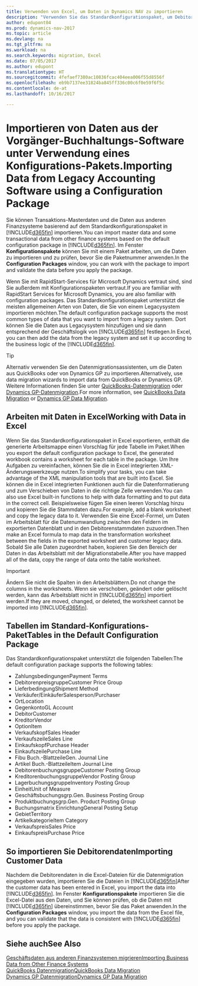 ```yaml
---
title: Verwenden von Excel, um Daten in Dynamics NAV zu importieren
description: "Verwenden Sie das Standardkonfigurationspaket, um Debitorendaten in Excel hinzuzufügen und Daten nach Dynamics NAV zu importieren."
author: edupont04
ms.prod: dynamics-nav-2017
ms.topic: article
ms.devlang: na
ms.tgt_pltfrm: na
ms.workload: na
ms.search.keywords: migration, Excel
ms.date: 07/05/2017
ms.author: edupont
ms.translationtype: HT
ms.sourcegitcommit: 4fefaef7380ac10836fcac404eea006f55d8556f
ms.openlocfilehash: eb9b7137ee31824ba845ff336c00c6f0e59f6f5c
ms.contentlocale: de-at
ms.lasthandoff: 10/16/2017

---
```

# <a name="importing-data-from-legacy-accounting-software-using-a-configuration-package"></a><span data-ttu-id="ed5a2-103">Importieren von Daten aus der Vorgänger-Buchhaltungs-Software unter Verwendung eines Konfigurations-Pakets.</span><span class="sxs-lookup"><span data-stu-id="ed5a2-103">Importing Data from Legacy Accounting Software using a Configuration Package</span></span>
<span data-ttu-id="ed5a2-104">Sie können Transaktions-Masterdaten und die Daten aus anderen Finanzsysteme basierend auf dem Standardkonfigurationspaket in [!INCLUDE[d365fin](includes/d365fin_md.md)] importieren.</span><span class="sxs-lookup"><span data-stu-id="ed5a2-104">You can import master data and some transactional data from other finance systems based on the default configuration package in [!INCLUDE[d365fin](includes/d365fin_md.md)].</span></span> <span data-ttu-id="ed5a2-105">Im Fenster **Konfigurationspakete** können Sie mit einem Paket arbeiten, um die Daten zu importieren und zu prüfen, bevor Sie die Paketnummer anwenden.</span><span class="sxs-lookup"><span data-stu-id="ed5a2-105">In the **Configuration Packages** window, you can work with the package to import and validate the data before you apply the package.</span></span>  

<span data-ttu-id="ed5a2-106">Wenn Sie mit RapidStart-Services für Microsoft Dynamics vertraut sind, sind Sie außerdem mit Konfigurationspaketen vertraut.</span><span class="sxs-lookup"><span data-stu-id="ed5a2-106">If you are familiar with RapidStart Services for Microsoft Dynamics, you are also familiar with configuration packages.</span></span> <span data-ttu-id="ed5a2-107">Das Standardkonfigurationspaket unterstützt die meisten allgemeinen Arten von Daten, die Sie von einem Legacysystem importieren möchten.</span><span class="sxs-lookup"><span data-stu-id="ed5a2-107">The default configuration package supports the most common types of data that you want to import from a legacy system.</span></span> <span data-ttu-id="ed5a2-108">Dort können Sie die Daten aus Legacysystem hinzufügen und sie dann entsprechend der Geschäftslogik von [!INCLUDE[d365fin](includes/d365fin_md.md)] festlegen.</span><span class="sxs-lookup"><span data-stu-id="ed5a2-108">In Excel, you can then add the data from the legacy system and set it up according to the business logic of the [!INCLUDE[d365fin](includes/d365fin_md.md)].</span></span>  

> [!TIP]  
>   <span data-ttu-id="ed5a2-109">Alternativ verwenden Sie den Datenmigrationsassistenten, um die Daten aus QuickBooks oder von Dynamics GP zu importieren.</span><span class="sxs-lookup"><span data-stu-id="ed5a2-109">Alternatively, use data migration wizards to import data from QuickBooks or Dynamics GP.</span></span> <span data-ttu-id="ed5a2-110">Weitere Informationen finden Sie unter [QuickBooks-Datenmigration](ui-extensions-quickbooks-data-migration.md) oder [Dynamics GP-Datenmigration](ui-extensions-dynamicsgp-data-migration.md).</span><span class="sxs-lookup"><span data-stu-id="ed5a2-110">For more information, see [QuickBooks Data Migration](ui-extensions-quickbooks-data-migration.md) or [Dynamics GP Data Migration](ui-extensions-dynamicsgp-data-migration.md).</span></span>  

## <a name="working-with-data-in-excel"></a><span data-ttu-id="ed5a2-111">Arbeiten mit Daten in Excel</span><span class="sxs-lookup"><span data-stu-id="ed5a2-111">Working with Data in Excel</span></span>
<span data-ttu-id="ed5a2-112">Wenn Sie das Standardkonfigurationspaket in Excel exportieren, enthält die generierte Arbeitsmappe einen Vorschlag für jede Tabelle im Paket.</span><span class="sxs-lookup"><span data-stu-id="ed5a2-112">When you export the default configuration package to Excel, the generated workbook contains a worksheet for each table in the package.</span></span> <span data-ttu-id="ed5a2-113">Um Ihre Aufgaben zu vereinfachen, können Sie die in Excel integrierten XML-Änderungswerkzeuge nutzen.</span><span class="sxs-lookup"><span data-stu-id="ed5a2-113">To simplify your tasks, you can take advantage of the XML manipulation tools that are built into Excel.</span></span> <span data-ttu-id="ed5a2-114">Sie können die in Excel integrierten Funktionen auch für die Datenformatierung und zum Verschieben von Daten in die richtige Zelle verwenden.</span><span class="sxs-lookup"><span data-stu-id="ed5a2-114">You can also use Excel built-in functions to help with data formatting and to put data in the correct cell.</span></span> <span data-ttu-id="ed5a2-115">Beispielsweise fügen Sie einen leeren Vorschlag hinzu und kopieren Sie die Stammdaten dazu.</span><span class="sxs-lookup"><span data-stu-id="ed5a2-115">For example, add a blank worksheet and copy the legacy data to it.</span></span> <span data-ttu-id="ed5a2-116">Verwenden Sie eine Excel-Formel, um Daten im Arbeitsblatt für die Datenumwandlung zwischen den Feldern im exportierten Datenblatt und in den Debitorenstammdaten zuzuordnen.</span><span class="sxs-lookup"><span data-stu-id="ed5a2-116">Then make an Excel formula to map data in the transformation worksheet between the fields in the exported worksheet and customer legacy data.</span></span> <span data-ttu-id="ed5a2-117">Sobald Sie alle Daten zugeordnet haben, kopieren Sie den Bereich der Daten in das Arbeitsblatt mit der Migrationstabelle.</span><span class="sxs-lookup"><span data-stu-id="ed5a2-117">After you have mapped all of the data, copy the range of data onto the table worksheet.</span></span>  

> [!IMPORTANT]  
>  <span data-ttu-id="ed5a2-118">Ändern Sie nicht die Spalten in den Arbeitsblättern.</span><span class="sxs-lookup"><span data-stu-id="ed5a2-118">Do not change the columns in the worksheets.</span></span> <span data-ttu-id="ed5a2-119">Wenn sie verschoben, geändert oder gelöscht werden, kann das Arbeitsblatt nicht in [!INCLUDE[d365fin](includes/d365fin_md.md)] importiert werden.</span><span class="sxs-lookup"><span data-stu-id="ed5a2-119">If they are moved, changed, or deleted, the worksheet cannot be imported into [!INCLUDE[d365fin](includes/d365fin_md.md)].</span></span>

## <a name="tables-in-the-default-configuration-package"></a><span data-ttu-id="ed5a2-120">Tabellen im Standard-Konfigurations-Paket</span><span class="sxs-lookup"><span data-stu-id="ed5a2-120">Tables in the Default Configuration Package</span></span>
<span data-ttu-id="ed5a2-121">Das Standardkonfigurationspaket unterstützt die folgenden Tabellen:</span><span class="sxs-lookup"><span data-stu-id="ed5a2-121">The default configuration package supports the following tables:</span></span>

-   <span data-ttu-id="ed5a2-122">Zahlungsbedingungen</span><span class="sxs-lookup"><span data-stu-id="ed5a2-122">Payment Terms</span></span>
-   <span data-ttu-id="ed5a2-123">Debitorenpreisgruppe</span><span class="sxs-lookup"><span data-stu-id="ed5a2-123">Customer Price Group</span></span>
-   <span data-ttu-id="ed5a2-124">Lieferbedingung</span><span class="sxs-lookup"><span data-stu-id="ed5a2-124">Shipment Method</span></span>
-   <span data-ttu-id="ed5a2-125">Verkäufer/Einkäufer</span><span class="sxs-lookup"><span data-stu-id="ed5a2-125">Salesperson/Purchaser</span></span>
-   <span data-ttu-id="ed5a2-126">Ort</span><span class="sxs-lookup"><span data-stu-id="ed5a2-126">Location</span></span>
-   <span data-ttu-id="ed5a2-127">Gegenkonto</span><span class="sxs-lookup"><span data-stu-id="ed5a2-127">GL Account</span></span>
-   <span data-ttu-id="ed5a2-128">Debitor</span><span class="sxs-lookup"><span data-stu-id="ed5a2-128">Customer</span></span>
-   <span data-ttu-id="ed5a2-129">Kreditor</span><span class="sxs-lookup"><span data-stu-id="ed5a2-129">Vendor</span></span>
-   <span data-ttu-id="ed5a2-130">Option</span><span class="sxs-lookup"><span data-stu-id="ed5a2-130">Item</span></span>
-   <span data-ttu-id="ed5a2-131">Verkaufskopf</span><span class="sxs-lookup"><span data-stu-id="ed5a2-131">Sales Header</span></span>
-   <span data-ttu-id="ed5a2-132">Verkaufszeile</span><span class="sxs-lookup"><span data-stu-id="ed5a2-132">Sales Line</span></span>
-   <span data-ttu-id="ed5a2-133">Einkaufskopf</span><span class="sxs-lookup"><span data-stu-id="ed5a2-133">Purchase Header</span></span>
-   <span data-ttu-id="ed5a2-134">Einkaufszeile</span><span class="sxs-lookup"><span data-stu-id="ed5a2-134">Purchase Line</span></span>
-   <span data-ttu-id="ed5a2-135">Fibu Buch.-Blattzeile</span><span class="sxs-lookup"><span data-stu-id="ed5a2-135">Gen. Journal Line</span></span>
-   <span data-ttu-id="ed5a2-136">Artikel Buch.-Blattzeile</span><span class="sxs-lookup"><span data-stu-id="ed5a2-136">Item Journal Line</span></span>
-   <span data-ttu-id="ed5a2-137">Debitorenbuchungsgruppe</span><span class="sxs-lookup"><span data-stu-id="ed5a2-137">Customer Posting Group</span></span>
-   <span data-ttu-id="ed5a2-138">Kreditorenbuchungsgruppe</span><span class="sxs-lookup"><span data-stu-id="ed5a2-138">Vendor Posting Group</span></span>
-   <span data-ttu-id="ed5a2-139">Lagerbuchungsgruppe</span><span class="sxs-lookup"><span data-stu-id="ed5a2-139">Inventory Posting Group</span></span>
-   <span data-ttu-id="ed5a2-140">Einheit</span><span class="sxs-lookup"><span data-stu-id="ed5a2-140">Unit of Measure</span></span>
-   <span data-ttu-id="ed5a2-141">Geschäftsbuchungsgrp.</span><span class="sxs-lookup"><span data-stu-id="ed5a2-141">Gen. Business Posting Group</span></span>
-   <span data-ttu-id="ed5a2-142">Produktbuchungsgrp.</span><span class="sxs-lookup"><span data-stu-id="ed5a2-142">Gen. Product Posting Group</span></span>
-   <span data-ttu-id="ed5a2-143">Buchungsmatrix Einrichtung</span><span class="sxs-lookup"><span data-stu-id="ed5a2-143">General Posting Setup</span></span>
-   <span data-ttu-id="ed5a2-144">Gebiet</span><span class="sxs-lookup"><span data-stu-id="ed5a2-144">Territory</span></span>
-   <span data-ttu-id="ed5a2-145">Artikelkategorie</span><span class="sxs-lookup"><span data-stu-id="ed5a2-145">Item Category</span></span>
-   <span data-ttu-id="ed5a2-146">Verkaufspreis</span><span class="sxs-lookup"><span data-stu-id="ed5a2-146">Sales Price</span></span>
-   <span data-ttu-id="ed5a2-147">Einkaufspreis</span><span class="sxs-lookup"><span data-stu-id="ed5a2-147">Purchase Price</span></span>

## <a name="importing-customer-data"></a><span data-ttu-id="ed5a2-148">So importieren Sie Debitorendaten</span><span class="sxs-lookup"><span data-stu-id="ed5a2-148">Importing Customer Data</span></span>
<span data-ttu-id="ed5a2-149">Nachdem die Debitorendaten in die Excel-Dateien für die Datenmigration eingegeben wurden, importieren Sie die Dateien in [!INCLUDE[d365fin](includes/d365fin_md.md)]</span><span class="sxs-lookup"><span data-stu-id="ed5a2-149">After the customer data has been entered in Excel, you import the data into [!INCLUDE[d365fin](includes/d365fin_md.md)].</span></span> <span data-ttu-id="ed5a2-150">Im Fenster **Konfigurationspakete** importieren Sie die Excel-Datei aus den Daten, und Sie können prüfen, ob die Daten mit [!INCLUDE[d365fin](includes/d365fin_md.md)] übereinstimmen, bevor Sie das Paket anwenden.</span><span class="sxs-lookup"><span data-stu-id="ed5a2-150">In the **Configuration Packages** window, you import the data from the Excel file, and you can validate that the data is consistent with [!INCLUDE[d365fin](includes/d365fin_md.md)] before you apply the package.</span></span>

## <a name="see-also"></a><span data-ttu-id="ed5a2-151">Siehe auch</span><span class="sxs-lookup"><span data-stu-id="ed5a2-151">See Also</span></span>
[<span data-ttu-id="ed5a2-152">Geschäftsdaten aus anderen Finanzsystemen migrieren</span><span class="sxs-lookup"><span data-stu-id="ed5a2-152">Importing Business Data from Other Finance Systems</span></span>](upload-data.md)  
[<span data-ttu-id="ed5a2-153">QuickBooks Datenmigration</span><span class="sxs-lookup"><span data-stu-id="ed5a2-153">QuickBooks Data Migration</span></span>](ui-extensions-quickbooks-data-migration.md)  
[<span data-ttu-id="ed5a2-154">Dynamics GP Datenmigration</span><span class="sxs-lookup"><span data-stu-id="ed5a2-154">Dynamics GP Data Migration</span></span>](ui-extensions-dynamicsgp-data-migration.md)

